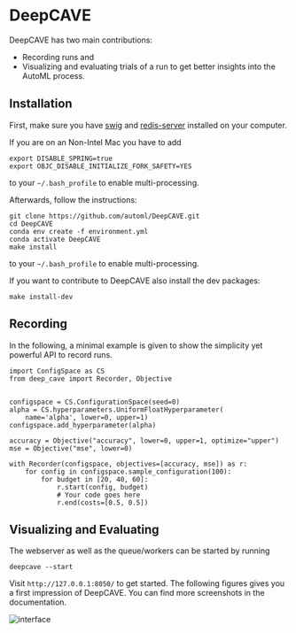 # DeepCAVE

DeepCAVE has two main contributions:
- Recording runs and
- Visualizing and evaluating trials of a run to get better insights into the AutoML process.


## Installation

First, make sure you have
[swig](https://www.dev2qa.com/how-to-install-swig-on-macos-linux-and-windows/) and
[redis-server](https://flaviocopes.com/redis-installation/) installed on your
computer.

If you are on an Non-Intel Mac you have to add
```
export DISABLE_SPRING=true
export OBJC_DISABLE_INITIALIZE_FORK_SAFETY=YES
```
to your ```~/.bash_profile``` to enable multi-processing.

Afterwards, follow the instructions:
```
git clone https://github.com/automl/DeepCAVE.git
cd DeepCAVE
conda env create -f environment.yml
conda activate DeepCAVE
make install
```
to your ```~/.bash_profile``` to enable multi-processing.

If you want to contribute to DeepCAVE also install the dev packages:
```
make install-dev
```


## Recording

In the following, a minimal example is given to show the simplicity yet powerful API to record runs.

```
import ConfigSpace as CS
from deep_cave import Recorder, Objective


configspace = CS.ConfigurationSpace(seed=0)
alpha = CS.hyperparameters.UniformFloatHyperparameter(
    name='alpha', lower=0, upper=1)
configspace.add_hyperparameter(alpha)

accuracy = Objective("accuracy", lower=0, upper=1, optimize="upper")
mse = Objective("mse", lower=0)

with Recorder(configspace, objectives=[accuracy, mse]) as r:
    for config in configspace.sample_configuration(100):
        for budget in [20, 40, 60]:
            r.start(config, budget)
            # Your code goes here
            r.end(costs=[0.5, 0.5])
````


## Visualizing and Evaluating

The webserver as well as the queue/workers can be started by running
```
deepcave --start
```

Visit `http://127.0.0.1:8050/` to get started. The following figures gives
you a first impression of DeepCAVE. You can find more screenshots
in the documentation.

![interface](docs/images/plugins/pareto_front.png)

